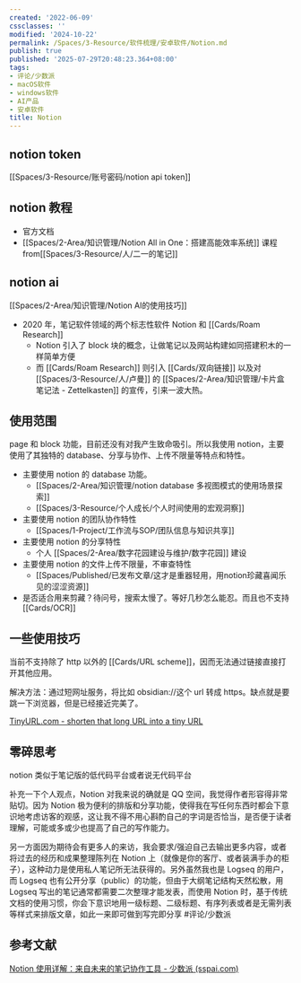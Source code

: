 ```yaml
---
created: '2022-06-09'
cssclasses: ''
modified: '2024-10-22'
permalink: /Spaces/3-Resource/软件梳理/安卓软件/Notion.md
publish: true
published: '2025-07-29T20:48:23.364+08:00'
tags:
- 评论/少数派
- macOS软件
- windows软件
- AI产品
- 安卓软件
title: Notion
---
```

## notion token

[[Spaces/3-Resource/账号密码/notion api token]]
## notion 教程

- 官方文档
- [[Spaces/2-Area/知识管理/Notion All in One：搭建高能效率系统]] 课程 from[[Spaces/3-Resource/人/二一的笔记]]

## notion ai

[[Spaces/2-Area/知识管理/Notion AI的使用技巧]]

- 2020 年，笔记软件领域的两个标志性软件 Notion 和 [[Cards/Roam Research]]
	- Notion 引入了 block 块的概念，让做笔记以及网站构建如同搭建积木的一样简单方便
	- 而 [[Cards/Roam Research]] 则引入 [[Cards/双向链接]] 以及对 [[Spaces/3-Resource/人/卢曼]] 的 [[Spaces/2-Area/知识管理/卡片盒笔记法 - Zettelkasten]] 的宣传，引来一波大热。

## 使用范围

page 和 block 功能，目前还没有对我产生致命吸引。所以我使用 notion，主要使用了其独特的 database、分享与协作、上传不限量等特点和特性。

- 主要使用 notion 的 database 功能。
	- [[Spaces/2-Area/知识管理/notion database 多视图模式的使用场景探索]]
	- [[Spaces/3-Resource/个人成长/个人时间使用的宏观洞察]]
- 主要使用 notion 的团队协作特性
	- [[Spaces/1-Project/工作流与SOP/团队信息与知识共享]]
- 主要使用 notion 的分享特性
	- 个人 [[Spaces/2-Area/数字花园建设与维护/数字花园]] 建设
- 主要使用 notion 的文件上传不限量，不审查特性
	- [[Spaces/Published/已发布文章/这才是重器轻用，用notion珍藏喜闻乐见的涩涩资源]]
- 是否适合用来剪藏？待问号，搜索太慢了。等好几秒怎么能忍。而且也不支持 [[Cards/OCR]]

## 一些使用技巧

当前不支持除了 http 以外的 [[Cards/URL scheme]]，因而无法通过链接直接打开其他应用。

解决方法：通过短网址服务，将比如 obsidian://这个 url 转成 https。缺点就是要跳一下浏览器，但是已经接近完美了。

[TinyURL.com - shorten that long URL into a tiny URL](https://tinyurl.com/app/myurls)

## 零碎思考

notion 类似于笔记版的低代码平台或者说无代码平台

补充一下个人观点，Notion 对我来说的确就是 QQ 空间，我觉得作者形容得非常贴切。因为 Notion 极为便利的排版和分享功能，使得我在写任何东西时都会下意识地考虑访客的观感，这让我不得不用心斟酌自己的字词是否恰当，是否便于读者理解，可能或多或少也提高了自己的写作能力。

另一方面因为期待会有更多人的来访，我会要求/强迫自己去输出更多内容，或者将过去的经历和成果整理陈列在 Notion 上（就像是你的客厅、或者装满手办的柜子），这种动力是使用私人笔记所无法获得的。另外虽然我也是 Logseq 的用户，而 Logseq 也有公开分享（public）的功能，但由于大纲笔记结构天然松散，用 Logseq 写出的笔记通常都需要二次整理才能发表，而使用 Notion 时，基于传统文档的使用习惯，你会下意识地用一级标题、二级标题、有序列表或者是无需列表等样式来排版文章，如此一来即可做到写完即分享 #评论/少数派

## 参考文献

[Notion 使用详解：来自未来的笔记协作工具 - 少数派 (sspai.com)](https://sspai.com/post/52176)